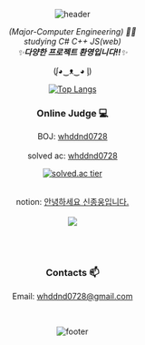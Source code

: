   <div align=center>

![header](https://capsule-render.vercel.app/api?type=wave&color=auto&height=300&section=header&text=Jongung%20Shin&fontSize=90)




<p>
  <em>
    (Major-Computer Engineering) 👨‍💻 <br>
    studying C# C++ JS(web) <br>
    ✨<b>다양한 프로젝트 환영입니다!!</b>✨
  </em>  
</p>
 (ᶘ◕‿ᴥ‿◕ ᶅ) 
  

[![Top Langs](https://github-readme-stats.vercel.app/api/top-langs/?username=ShinJongUng&langs_count=10)](https://github.com/ShinJongUng/github-readme-stats)
<br>
### Online Judge 💻

BOJ: [whddnd0728](http://icpc.me/whddnd0728)<br><br>
  solved ac: [whddnd0728](https://solved.ac/profile/whddnd0728)<br>
  
[![solved.ac tier](http://mazassumnida.wtf/api/generate_badge?boj=whddnd0728)](https://solved.ac/whddnd0728)
<br><br>
  
  notion: [안녕하세요 신종웅입니다.](https://sumptuous-dewberry-b73.notion.site/c8076f86fab04efdaed56474c61ce04f)
<br><br>
<img src="https://ghchart.rshah.org/219138/ShinJongUng"/>
                                                 
<br><br>

### Contacts 📫

 Email: whddnd0728@gmail.com

<br>

![footer](https://capsule-render.vercel.app/api?type=wave&color=auto&height=300&section=footer&fontSize=90)
</div>
